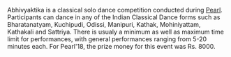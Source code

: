 <!-- TITLE: Abhivyakti -->
<!-- SUBTITLE: Abhivyaktika is a dance event in Pearl. -->

Abhivyaktika is a classical solo dance competition conducted during [Pearl](/fests/pearl). Participants can dance in any of the Indian Classical Dance forms such as Bharatanatyam, Kuchipudi, Odissi, Manipuri, Kathak, Mohiniyattam, Kathakali and Sattriya. There is usualy a minimum as well as maximum time limit for performances, with general performances ranging from 5-20 minutes each. For Pearl'18, the prize money for this event was Rs. 8000.